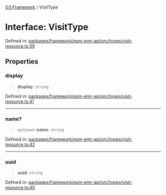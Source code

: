 [O3 Framework](../API.md) / VisitType

# Interface: VisitType

Defined in: [packages/framework/esm-emr-api/src/types/visit-resource.ts:39](https://github.com/UjjawalPrabhat/openmrs-esm-core/blob/main/packages/framework/esm-emr-api/src/types/visit-resource.ts#L39)

## Properties

### display

> **display**: `string`

Defined in: [packages/framework/esm-emr-api/src/types/visit-resource.ts:41](https://github.com/UjjawalPrabhat/openmrs-esm-core/blob/main/packages/framework/esm-emr-api/src/types/visit-resource.ts#L41)

***

### name?

> `optional` **name**: `string`

Defined in: [packages/framework/esm-emr-api/src/types/visit-resource.ts:42](https://github.com/UjjawalPrabhat/openmrs-esm-core/blob/main/packages/framework/esm-emr-api/src/types/visit-resource.ts#L42)

***

### uuid

> **uuid**: `string`

Defined in: [packages/framework/esm-emr-api/src/types/visit-resource.ts:40](https://github.com/UjjawalPrabhat/openmrs-esm-core/blob/main/packages/framework/esm-emr-api/src/types/visit-resource.ts#L40)
